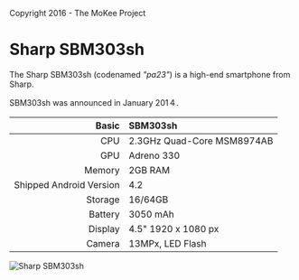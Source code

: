 Copyright 2016 - The MoKee Project

Sharp SBM303sh
==============

The Sharp SBM303sh (codenamed _"pa23"_) is a high-end smartphone from Sharp.

SBM303sh was announced in January 201４.

Basic   | SBM303sh
-------:|:---------------------------------
CPU     | 2.3GHz Quad-Core MSM8974AB
GPU     | Adreno 330
Memory  | 2GB RAM
Shipped Android Version | 4.2
Storage | 16/64GB
Battery | 3050 mAh
Display | 4.5" 1920 x 1080 px
Camera  | 13MPx, LED Flash

![Sharp SBM303sh](http://twimages.vr-zone.net/2013/10/Sharp-AQUOS-PHONE-Xx-mini-303SH.jpg "Sharp 303SH in blue")
